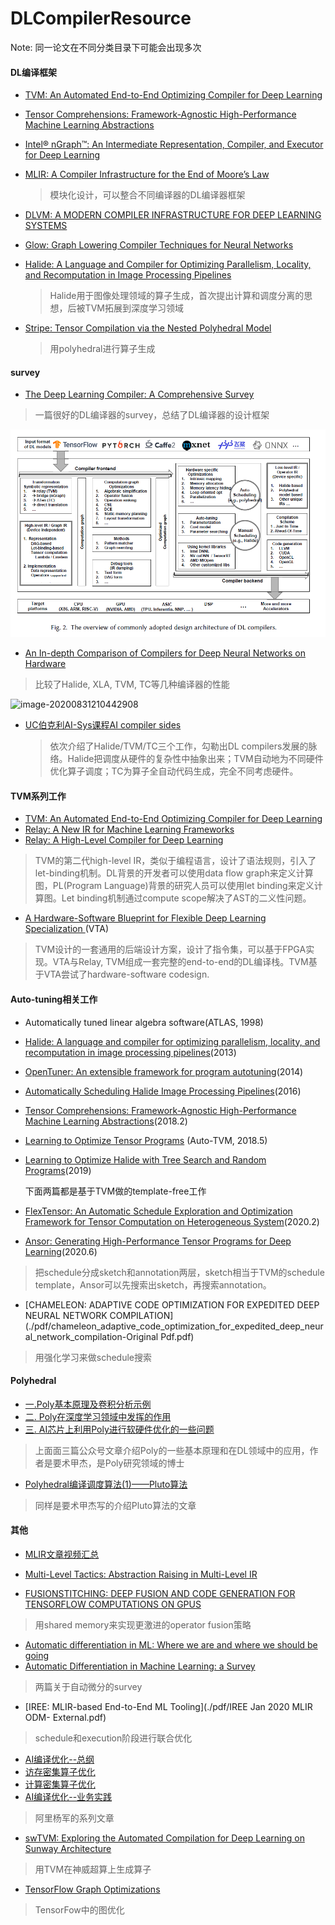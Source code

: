 # DLCompilerResource

Note: 同一论文在不同分类目录下可能会出现多次

#### DL编译框架 

- [TVM: An Automated End-to-End Optimizing Compiler for Deep Learning](./pdf/TVM.pdf)

- [Tensor Comprehensions: Framework-Agnostic High-Performance Machine Learning Abstractions](./pdf/TC.pdf)

- [Intel® nGraph™: An Intermediate Representation, Compiler, and Executor for Deep Learning](./pdf/nGraph.pdf)

- [MLIR: A Compiler Infrastructure for the End of Moore’s Law](./pdf/MLIR.pdf)

  > 模块化设计，可以整合不同编译器的DL编译器框架

- [DLVM: A MODERN COMPILER INFRASTRUCTURE FOR DEEP LEARNING SYSTEMS](./pdf/DLVM.pdf)

- [Glow: Graph Lowering Compiler Techniques for Neural Networks](./pdf/GLOW.pdf)

- [Halide: A Language and Compiler for Optimizing Parallelism, Locality, and Recomputation in Image Processing Pipelines](./pdf/halide-pldi13.pdf) 

  > Halide用于图像处理领域的算子生成，首次提出计算和调度分离的思想，后被TVM拓展到深度学习领域

- [Stripe: Tensor Compilation via the Nested Polyhedral Model](./pdf/Stripe.pdf)

  > 用polyhedral进行算子生成

#### survey

- [The Deep Learning Compiler: A Comprehensive Survey ](./pdf/CompilerSurvey.pdf)

> 一篇很好的DL编译器的survey，总结了DL编译器的设计框架

![image-20200831204337565](./img/image-20200831204337565.png)

- [An In-depth Comparison of Compilers for Deep Neural Networks on Hardware](./pdf/ComparisonCompiler.pdf)

> 比较了Halide, XLA, TVM, TC等几种编译器的性能

![image-20200831210442908](C:\Users\yiyuan\AppData\Roaming\Typora\typora-user-images\image-20200831210442908.png)

- [UC伯克利AI-Sys课程AI compiler sides](./pdf/dl-compilers.pdf)

  > 依次介绍了Halide/TVM/TC三个工作，勾勒出DL compilers发展的脉络。Halide把调度从硬件的复杂性中抽象出来；TVM自动地为不同硬件优化算子调度；TC为算子全自动代码生成，完全不同考虑硬件。

#### TVM系列工作

- [TVM: An Automated End-to-End Optimizing Compiler for Deep Learning](./pdf/TVM.pdf)
- [Relay: A New IR for Machine Learning Frameworks](./pdf/relay.pdf)
- [Relay: A High-Level Compiler for Deep Learning](./pdf/Relay-Compiler.pdf)

> TVM的第二代high-level IR，类似于编程语言，设计了语法规则，引入了let-binding机制。DL背景的开发者可以使用data flow graph来定义计算图，PL(Program Language)背景的研究人员可以使用let binding来定义计算图。Let binding机制通过compute scope解决了AST的二义性问题。



- [A Hardware-Software Blueprint for Flexible Deep Learning Specialization ](./pdf/VTA.pdf)(VTA)

> TVM设计的一套通用的后端设计方案，设计了指令集，可以基于FPGA实现。VTA与Relay, TVM组成一套完整的end-to-end的DL编译栈。TVM基于VTA尝试了hardware-software codesign.

#### Auto-tuning相关工作

- Automatically tuned linear algebra software(ATLAS, 1998)

- [Halide: A language and compiler for optimizing parallelism, locality, and recomputation in image processing pipelines](./pdf/halide-pldi13.pdf)(2013)

- [OpenTuner: An extensible framework for program autotuning](./pdf/ansel-pact14-opentuner.pdf)(2014)

- [Automatically Scheduling Halide Image Processing Pipelines](./pdf/mullapudi16_halidesched.pdf)(2016)

- [Tensor Comprehensions: Framework-Agnostic High-Performance Machine Learning Abstractions](./pdf/TC.pdf)(2018.2)

- [Learning to Optimize Tensor Programs](./pdf/LearnToOptimizeTensorPrograms.pdf) (Auto-TVM, 2018.5)

- [Learning to Optimize Halide with Tree Search and Random Programs](./pdf/halide_autoscheduler_2019.pdf)(2019)

  下面两篇都是基于TVM做的template-free工作

- [FlexTensor: An Automatic Schedule Exploration and Optimization Framework for Tensor Computation on Heterogeneous System](./pdf/ASPLOS_FlexTensor__ACM_SIGPLAN_Proceedings_Format.pdf)(2020.2)

- [Ansor: Generating High-Performance Tensor Programs for Deep Learning](./pdf/Ansor.pdf)(2020.6)

> 把schedule分成sketch和annotation两层，sketch相当于TVM的schedule template，Ansor可以先搜索出sketch，再搜索annotation。

- [CHAMELEON: ADAPTIVE CODE OPTIMIZATION FOR
  EXPEDITED DEEP NEURAL NETWORK COMPILATION](./pdf/chameleon_adaptive_code_optimization_for_expedited_deep_neural_network_compilation-Original Pdf.pdf)

> 用强化学习来做schedule搜索

#### Polyhedral

- [一.Poly基本原理及卷积分析示例](https://mp.weixin.qq.com/s/QEooKxP1sm5O90AUiqKQEQ)
- [二. Poly在深度学习领域中发挥的作用](https://mp.weixin.qq.com/s/NRtud1UImE5ArZ2zQWFRyg)
- [三. AI芯片上利用Poly进行软硬件优化的一些问题](https://mp.weixin.qq.com/s/bLBIrJb82IsnyoXSEr2xtw)

> 上面面三篇公众号文章介绍Poly的一些基本原理和在DL领域中的应用，作者是要术甲杰，是Poly研究领域的博士

- [Polyhedral编译调度算法(1)——Pluto算法](https://zhuanlan.zhihu.com/p/199683290?utm_source=wechat_session&utm_medium=social&utm_oi=848584440992141312)

> 同样是要术甲杰写的介绍Pluto算法的文章

#### 其他

- [MLIR文章视频汇总](https://zhuanlan.zhihu.com/p/141256429?utm_source=wechat_session&utm_medium=social&utm_oi=837261071604645888&wechatShare=1&s_r=0)

- [Multi-Level Tactics: Abstraction Raising in Multi-Level IR](./pdf/)
- [FUSIONSTITCHING: DEEP FUSION AND CODE GENERATION FOR TENSORFLOW COMPUTATIONS ON GPUS](./pdf/FusionStitching.pdf)

> 用shared memory来实现更激进的operator fusion策略

- [Automatic differentiation in ML: Where we are and where we should be going](./pdf/AutoDiffinML.pdf)
- [Automatic Differentiation in Machine Learning: a Survey](./pdf/AutoDiffSurvey.pdf)

> 两篇关于自动微分的survey

- [IREE: MLIR-based End-to-End ML Tooling](./pdf/IREE Jan 2020 MLIR ODM- External.pdf)

> schedule和execution阶段进行联合优化

- [AI编译优化--总纲](https://zhuanlan.zhihu.com/p/163717035)
- [访存密集算子优化](https://zhuanlan.zhihu.com/p/163857096)
- [计算密集算子优化](https://zhuanlan.zhihu.com/p/174817186)
- [AI编译优化--业务实践](https://zhuanlan.zhihu.com/p/194353051)

> 阿里杨军的系列文章

- [swTVM: Exploring the Automated Compilation for Deep Learning on Sunway Architecture](./pdf/swTVM.pdf)

> 用TVM在神威超算上生成算子 

- [TensorFlow Graph Optimizations](./pdf/TFGraphOptimizationsStanford.pdf)

> TensorFow中的图优化
